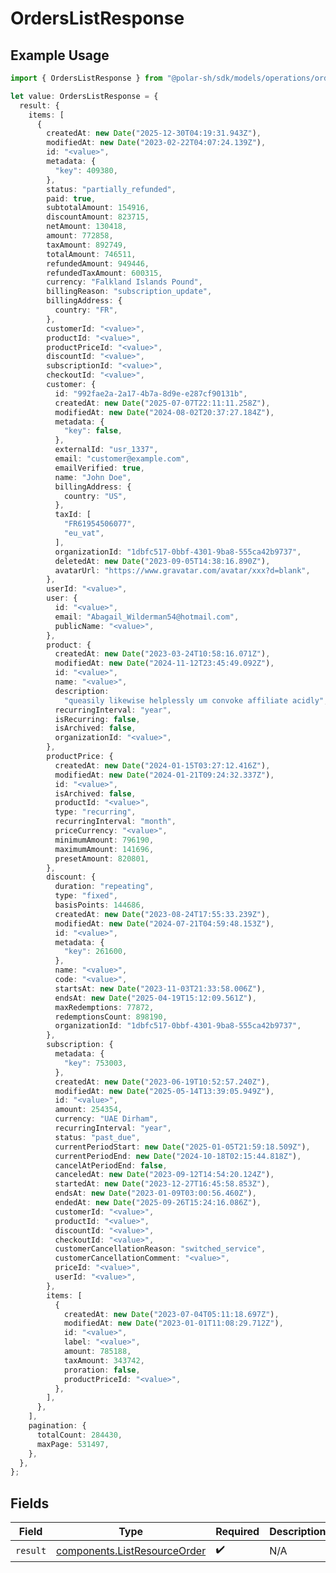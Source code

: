 # OrdersListResponse

## Example Usage

```typescript
import { OrdersListResponse } from "@polar-sh/sdk/models/operations/orderslist.js";

let value: OrdersListResponse = {
  result: {
    items: [
      {
        createdAt: new Date("2025-12-30T04:19:31.943Z"),
        modifiedAt: new Date("2023-02-22T04:07:24.139Z"),
        id: "<value>",
        metadata: {
          "key": 409380,
        },
        status: "partially_refunded",
        paid: true,
        subtotalAmount: 154916,
        discountAmount: 823715,
        netAmount: 130418,
        amount: 772858,
        taxAmount: 892749,
        totalAmount: 746511,
        refundedAmount: 949446,
        refundedTaxAmount: 600315,
        currency: "Falkland Islands Pound",
        billingReason: "subscription_update",
        billingAddress: {
          country: "FR",
        },
        customerId: "<value>",
        productId: "<value>",
        productPriceId: "<value>",
        discountId: "<value>",
        subscriptionId: "<value>",
        checkoutId: "<value>",
        customer: {
          id: "992fae2a-2a17-4b7a-8d9e-e287cf90131b",
          createdAt: new Date("2025-07-07T22:11:11.258Z"),
          modifiedAt: new Date("2024-08-02T20:37:27.184Z"),
          metadata: {
            "key": false,
          },
          externalId: "usr_1337",
          email: "customer@example.com",
          emailVerified: true,
          name: "John Doe",
          billingAddress: {
            country: "US",
          },
          taxId: [
            "FR61954506077",
            "eu_vat",
          ],
          organizationId: "1dbfc517-0bbf-4301-9ba8-555ca42b9737",
          deletedAt: new Date("2023-09-05T14:38:16.890Z"),
          avatarUrl: "https://www.gravatar.com/avatar/xxx?d=blank",
        },
        userId: "<value>",
        user: {
          id: "<value>",
          email: "Abagail_Wilderman54@hotmail.com",
          publicName: "<value>",
        },
        product: {
          createdAt: new Date("2023-03-24T10:58:16.071Z"),
          modifiedAt: new Date("2024-11-12T23:45:49.092Z"),
          id: "<value>",
          name: "<value>",
          description:
            "queasily likewise helplessly um convoke affiliate acidly",
          recurringInterval: "year",
          isRecurring: false,
          isArchived: false,
          organizationId: "<value>",
        },
        productPrice: {
          createdAt: new Date("2024-01-15T03:27:12.416Z"),
          modifiedAt: new Date("2024-01-21T09:24:32.337Z"),
          id: "<value>",
          isArchived: false,
          productId: "<value>",
          type: "recurring",
          recurringInterval: "month",
          priceCurrency: "<value>",
          minimumAmount: 796190,
          maximumAmount: 141696,
          presetAmount: 820801,
        },
        discount: {
          duration: "repeating",
          type: "fixed",
          basisPoints: 144686,
          createdAt: new Date("2023-08-24T17:55:33.239Z"),
          modifiedAt: new Date("2024-07-21T04:59:48.153Z"),
          id: "<value>",
          metadata: {
            "key": 261600,
          },
          name: "<value>",
          code: "<value>",
          startsAt: new Date("2023-11-03T21:33:58.006Z"),
          endsAt: new Date("2025-04-19T15:12:09.561Z"),
          maxRedemptions: 77872,
          redemptionsCount: 898190,
          organizationId: "1dbfc517-0bbf-4301-9ba8-555ca42b9737",
        },
        subscription: {
          metadata: {
            "key": 753003,
          },
          createdAt: new Date("2023-06-19T10:52:57.240Z"),
          modifiedAt: new Date("2025-05-14T13:39:05.949Z"),
          id: "<value>",
          amount: 254354,
          currency: "UAE Dirham",
          recurringInterval: "year",
          status: "past_due",
          currentPeriodStart: new Date("2025-01-05T21:59:18.509Z"),
          currentPeriodEnd: new Date("2024-10-18T02:15:44.818Z"),
          cancelAtPeriodEnd: false,
          canceledAt: new Date("2023-09-12T14:54:20.124Z"),
          startedAt: new Date("2023-12-27T16:45:58.853Z"),
          endsAt: new Date("2023-01-09T03:00:56.460Z"),
          endedAt: new Date("2025-09-26T15:24:16.086Z"),
          customerId: "<value>",
          productId: "<value>",
          discountId: "<value>",
          checkoutId: "<value>",
          customerCancellationReason: "switched_service",
          customerCancellationComment: "<value>",
          priceId: "<value>",
          userId: "<value>",
        },
        items: [
          {
            createdAt: new Date("2023-07-04T05:11:18.697Z"),
            modifiedAt: new Date("2023-01-01T11:08:29.712Z"),
            id: "<value>",
            label: "<value>",
            amount: 785188,
            taxAmount: 343742,
            proration: false,
            productPriceId: "<value>",
          },
        ],
      },
    ],
    pagination: {
      totalCount: 284430,
      maxPage: 531497,
    },
  },
};
```

## Fields

| Field                                                                        | Type                                                                         | Required                                                                     | Description                                                                  |
| ---------------------------------------------------------------------------- | ---------------------------------------------------------------------------- | ---------------------------------------------------------------------------- | ---------------------------------------------------------------------------- |
| `result`                                                                     | [components.ListResourceOrder](../../models/components/listresourceorder.md) | :heavy_check_mark:                                                           | N/A                                                                          |